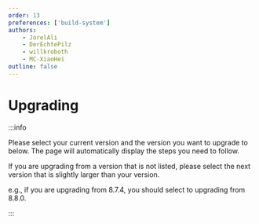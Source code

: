 ```yaml
---
order: 13
preferences: ['build-system']
authors:
    - JorelAli
    - DerEchtePilz
    - willkroboth
    - MC-XiaoHei
outline: false
---
```


<script setup>

import UpgradingHelper from '../.vitepress/theme/upgrading/UpgradingHelper.vue';
import DoNotToDoAnythingTip from '../.vitepress/theme/upgrading/DoNotToDoAnythingTip.vue';

</script>

<div class="hide-anchor">

# Upgrading

:::info

Please select your current version and the version you want to upgrade to below. The page will automatically display the steps you need to follow.

If you are upgrading from a version that is not listed, please select the next version that is slightly larger than your version.

e.g., if you are upgrading from 8.7.4, you should select to upgrading from 8.8.0.

<UpgradingHelper></UpgradingHelper>

:::

<div class="upgrading-parts-container"></div>

<DoNotToDoAnythingTip></DoNotToDoAnythingTip>

</div>